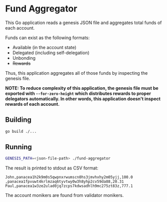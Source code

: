 # Fund Aggregator

This Go application reads a genesis JSON file and aggregates total funds of each account.

Funds can exist as the following formats:
- Available (in the account state)
- Delegated (including self-delegation)
- Unbonding
- ~~Rewards~~

Thus, this application aggregates all of those funds by inspecting the genesis file.

**NOTE: To reduce complexity of this application, the genesis file must be exported with `--for-zero-height`
which distributes rewards to proper delegators automatically.
In other words, this application doesn't inspect rewards of each account.**


## Building

```bash
go build ./...
```


## Running

```bash
GENESIS_PATH=<json-file-path> ./fund-aggregator
```

The result is printed to stdout as CSV format:
```csv
John,panacea1h2k9m0s5qwpnxrwumscn0hs3jmvhxhy2m05yjj,100.0
,panacea1fpvuwt4krlmzaq6tyvtwy0w3h8yhp2cv59da88,20.31
Paul,panacea1w3ze2ulad0jq7zcps7kdwsadhlh9mc275zt83z,777.1
```

The account monikers are found from validator monikers.
